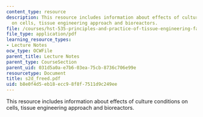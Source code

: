 ```yaml
---
content_type: resource
description: This resource includes information about effects of culture conditions
  on cells, tissue engineering approach and bioreactors.
file: /courses/hst-535-principles-and-practice-of-tissue-engineering-fall-2004/b8e0f4d5eb18ecc98f8f7511d9c249ee_s2d_freed.pdf
file_type: application/pdf
learning_resource_types:
- Lecture Notes
ocw_type: OCWFile
parent_title: Lecture Notes
parent_type: CourseSection
parent_uid: 031d5a0a-e7b6-03ea-75cb-8736c706e99e
resourcetype: Document
title: s2d_freed.pdf
uid: b8e0f4d5-eb18-ecc9-8f8f-7511d9c249ee
---
```

This resource includes information about effects of culture conditions on cells, tissue engineering approach and bioreactors.

